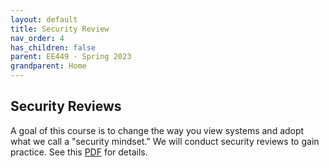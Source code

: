 ```yaml
---
layout: default
title: Security Review
nav_order: 4
has_children: false
parent: EE449 - Spring 2023
grandparent: Home
---
```


## Security Reviews
A goal of this course is to change the way you view systems and adopt what we call a "security mindset." We will conduct security reviews to gain practice. See this [PDF](papers/securityreview.pdf) for details.